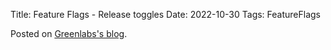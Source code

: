 Title: Feature Flags - Release toggles
Date: 2022-10-30
Tags: FeatureFlags

Posted on [Greenlabs's blog](https://green-labs.github.io/feature-flags-1).
